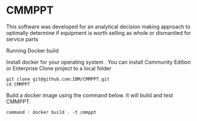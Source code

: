 # CMMPPT
This software was developed for an analytical decision making approach to optimally determine if equipment is worth selling as whole or dismantled for service parts

Running Docker build

Install docker for your operating system . You can install Community Edition or Enterprise
Clone project to a local folder 
```
git clone git@github.com:IBM/CMMPPT.git
cd CMMPPT
```
Build a docker image using the command below. It will build and test CMMPPT.  
```
command : docker build . -t cmmppt
```


